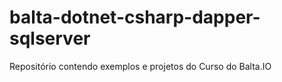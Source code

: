 # balta-dotnet-csharp-dapper-sqlserver
Repositório contendo exemplos e projetos do Curso do Balta.IO
